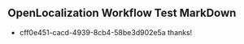 ## OpenLocalization Workflow Test MarkDown
* cff0e451-cacd-4939-8cb4-58be3d902e5a 
thanks!<!--HONumber=Mar16_HO2-->
